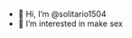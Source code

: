 - 👋 Hi, I’m @solitario1504
- 👀 I’m interested in make sex
<!---
solitario1504/solitario1504 is a ✨ special ✨ repository because its `README.md` (this file) appears on your GitHub profile.
You can click the Preview link to take a look at your changes.
--->
